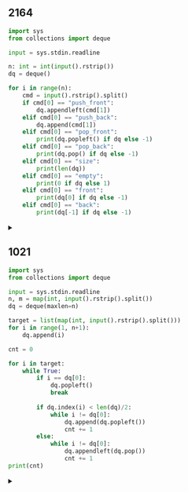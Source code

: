 ## 2164

```python
import sys
from collections import deque

input = sys.stdin.readline

n: int = int(input().rstrip())
dq = deque()

for i in range(n):
    cmd = input().rstrip().split()
    if cmd[0] == "push_front":
        dq.appendleft(cmd[1])
    elif cmd[0] == "push_back":
        dq.append(cmd[1])
    elif cmd[0] == "pop_front":
        print(dq.popleft() if dq else -1)
    elif cmd[0] == "pop_back":
        print(dq.pop() if dq else -1)
    elif cmd[0] == "size":
        print(len(dq))
    elif cmd[0] == "empty":
        print(0 if dq else 1)
    elif cmd[0] == "front":
        print(dq[0] if dq else -1)
    elif cmd[0] == "back":
        print(dq[-1] if dq else -1)
```
<details>
<summary></summary>

- 일반적인 deque
- if else 삼항연산자 처럼 사용함

  
</details>

## 1021

```python
import sys
from collections import deque

input = sys.stdin.readline
n, m = map(int, input().rstrip().split())
dq = deque(maxlen=n)

target = list(map(int, input().rstrip().split()))
for i in range(1, n+1):
    dq.append(i)

cnt = 0

for i in target:
    while True:
        if i == dq[0]:
            dq.popleft()
            break
    
        if dq.index(i) < len(dq)/2:
            while i != dq[0]:
                dq.append(dq.popleft())
                cnt += 1
        else:
            while i != dq[0]:
                dq.appendleft(dq.pop())
                cnt += 1
print(cnt)
```
<details>
<summary></summary>

- 일반적인 deque
- 문제를 이해하는게 중요한듯
- 왼쪽으로 돌려야하는지 오른쪽으로 돌려야하는지를 파악하는게 중요

  
</details>